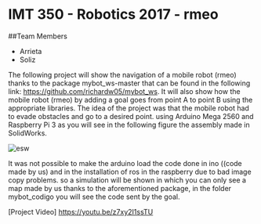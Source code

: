 # IMT 350 - Robotics 2017 - rmeo
##Team Members
* Arrieta
* Soliz

The following project will show the navigation of a mobile robot (rmeo) thanks to the package mybot_ws-master that can be found in the following link: https://github.com/richardw05/mybot_ws. 
It will also show how the mobile robot (rmeo) by adding a goal goes from point A to point B using the appropriate libraries.
The idea of ​​the project was that the mobile robot had to evade obstacles and go to a desired point. using Arduino Mega 2560 and Raspberry Pi 3 as you will see in the following figure the assembly made in SolidWorks.

![esw](https://user-images.githubusercontent.com/30886423/34084361-3f489ce6-e355-11e7-9139-67a6d752346f.jpg)

It was not possible to make the arduino load the code done in ino ((code made by us) and in the installation of ros in the raspberry due to bad image copy problems.
so a simulation will be shown in which you can only see a map made by us thanks to the aforementioned package, in the folder mybot_codigo you will see the code sent by the goal.

[Project Video] <https://youtu.be/z7xy2I1ssTU>
